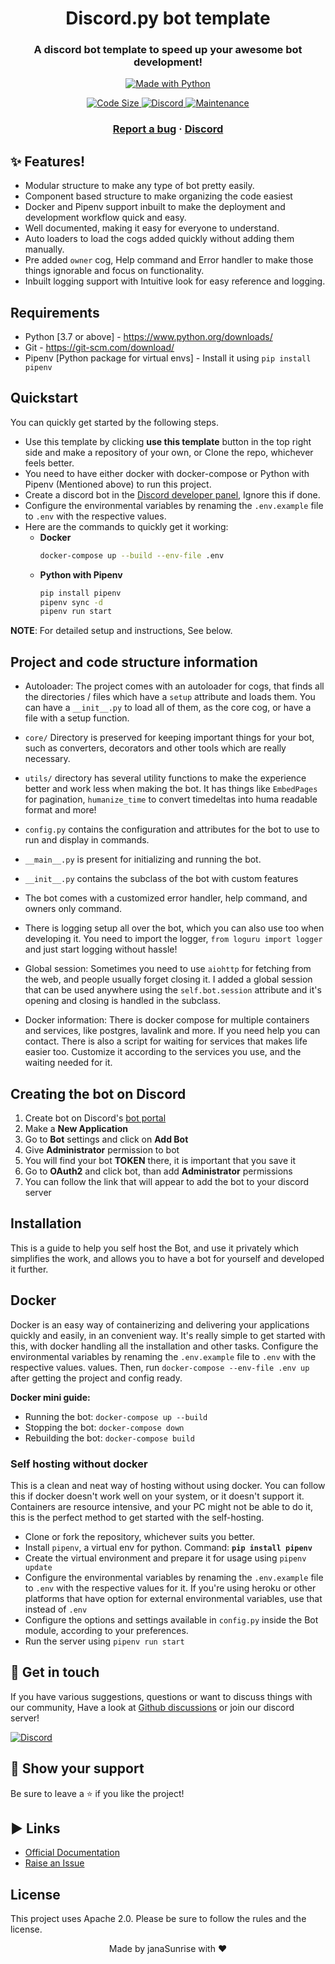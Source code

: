 <h1 align="center">
  Discord.py bot template
</h1>

<h3 align="center">
    A discord bot template to speed up your awesome bot development!
</h3>

<p align="center">

<a href="https://www.python.org/">
    <img src="http://ForTheBadge.com/images/badges/made-with-python.svg" alt="Made with Python" />
</a>

</p>

<p align="center">

<a href="https://github.com/janaSunrise/discordpy-bot-template">
    <img src="https://img.shields.io/github/languages/code-size/janaSunrise/discordpy-bot-template" alt="Code Size" />
</a>

<a href="https://discord.gg/MKC4qna4Gz">
    <img src="https://discordapp.com/api/guilds/835940276869791816/widget.png?style=shield" alt="Discord" />
</a>

<a href="https://gitHub.com/janaSunrise/discordpy-bot-template/graphs/commit-activity">
    <img src="https://img.shields.io/badge/Maintained%3F-yes-green.svg" alt="Maintenance" />
</a>

</p>

<h3 align="center">
  <a href="https://github.com/janaSunrise/discordpy-bot-template/issues">Report a bug</a>
  <span> · </span>
  <a href="https://discord.gg/MKC4qna4Gz">Discord</a>
</h3>

## ✨ Features!

- Modular structure to make any type of bot pretty easily.
- Component based structure to make organizing the code easiest
- Docker and Pipenv support inbuilt to make the deployment and development workflow quick and easy.
- Well documented, making it easy for everyone to understand.
- Auto loaders to load the cogs added quickly without adding them manually.
- Pre added `owner` cog, Help command and Error handler to make those things ignorable and focus
  on functionality.
- Inbuilt logging support with Intuitive look for easy reference and logging.

## Requirements

- Python [3.7 or above] - https://www.python.org/downloads/
- Git - https://git-scm.com/download/
- Pipenv [Python package for virtual envs] - Install it using `pip install pipenv`

## Quickstart

You can quickly get started by the following steps.

- Use this template by clicking **use this template** button in the top right side and make a repository 
  of your own, or Clone the repo, whichever feels better.
- You need to have either docker with docker-compose or Python with Pipenv (Mentioned above) to run 
  this project.
- Create a discord bot in the [Discord developer panel](https://discord.com/developers/applications), Ignore this if done.
- Configure the environmental variables by renaming the `.env.example` file to `.env` with the respective 
  values.
- Here are the commands to quickly get it working:
  - **Docker**
    ```sh
    docker-compose up --build --env-file .env
    ```
  - **Python with Pipenv**
    ```sh
    pip install pipenv
    pipenv sync -d
    pipenv run start
    ```

**NOTE**: For detailed setup and instructions, See below.

## Project and code structure information

- Autoloader: The project comes with an autoloader for cogs, that finds all the 
directories / files which have a `setup` attribute and loads them. You can have a `__init__.py`
to load all of them, as the core cog, or have a file with a setup function.

- `core/` Directory is preserved for keeping important things for your bot, such as
converters, decorators and other tools which are really necessary.

- `utils/` directory has several utility functions to make the experience better and work less
  when making the bot. It has things like `EmbedPages` for pagination, `humanize_time` to
  convert timedeltas into huma readable format and more!

- `config.py` contains the configuration and attributes for the bot to use to run and display 
in commands.

- `__main__.py` is present for initializing and running the bot.

- `__init__.py` contains the subclass of the bot with custom features

- The bot comes with a customized error handler, help command, and owners only command.

- There is logging setup all over the bot, which you can also use too when developing it.
You need to import the logger, `from loguru import logger` and just start logging without hassle!

- Global session: Sometimes you need to use `aiohttp` for fetching from the web, and people usually
forget closing it. I added a global session that can be used anywhere using the `self.bot.session` attribute
and it's opening and closing is handled in the subclass.

- Docker information: There is docker compose for multiple containers and services, like postgres, lavalink and 
more. If you need help you can contact. There is also a script for waiting for services that makes life easier too.
Customize it according to the services you use, and the waiting needed for it.

## Creating the bot on Discord

1. Create bot on Discord's [bot portal](https://discord.com/developers/applications/)
2. Make a **New Application**
3. Go to **Bot** settings and click on **Add Bot**
4. Give **Administrator** permission to bot
5. You will find your bot **TOKEN** there, it is important that you save it
6. Go to **OAuth2** and click bot, than add **Administrator** permissions
7. You can follow the link that will appear to add the bot to your discord server

## Installation

This is a guide to help you self host the Bot, and use it privately which simplifies the work, and allows you to have
a bot for yourself and developed it further.

## Docker

Docker is an easy way of containerizing and delivering your applications quickly and easily, in an 
convenient way. It's really simple to get started with this, with docker handling all the installation
and other tasks. Configure the environmental variables by renaming the `.env.example` file to `.env` with the respective values.
values. Then, run `docker-compose --env-file .env up` after getting the project and config ready.

**Docker mini guide:**

- Running the bot: `docker-compose up --build`
- Stopping the bot: `docker-compose down`
- Rebuilding the bot: `docker-compose build`

### Self hosting without docker

This is a clean and neat way of hosting without using docker. You can follow this if docker doesn't work
well on your system, or it doesn't support it. Containers are resource intensive, and your PC might not
be able to do it, this is the perfect method to get started with the self-hosting.

- Clone or fork the repository, whichever suits you better.
- Install `pipenv`, a virtual env for python. Command: **`pip install pipenv`**
- Create the virtual environment and prepare it for usage using `pipenv update`
- Configure the environmental variables by renaming the `.env.example` file to `.env` with the respective 
  values for it. If you're using heroku or other platforms that have option for external environmental
  variables, use that instead of `.env`
- Configure the options and settings available in `config.py` inside the Bot module, according to your
  preferences.
- Run the server using `pipenv run start`

## 💬 Get in touch

If you have various suggestions, questions or want to discuss things with our community, Have a look at
[Github discussions](https://github.com/janaSunrise/discordpy-bot-template/discussions) or join our discord server!

[![Discord](https://discordapp.com/api/guilds/835940276869791816/widget.png?style=shield)](https://discord.gg/MKC4qna4Gz)

## 🙌 Show your support

Be sure to leave a ⭐️ if you like the project!

## ▶ Links

- [Official Documentation](https://discordpy.readthedocs.io/en/latest/)
- [Raise an Issue](https://github.com/janaSunrise/discordpy-bot-template/issues)


## License

This project uses Apache 2.0. Please be sure to follow the rules and the license.


<div align="center">Made by janaSunrise with ❤</div>

